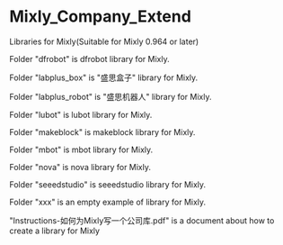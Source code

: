 # Mixly_Company_Extend
Libraries for Mixly(Suitable for Mixly 0.964 or later)

Folder "dfrobot" is dfrobot library for Mixly.

Folder "labplus_box" is "盛思盒子" library for Mixly.

Folder "labplus_robot" is "盛思机器人" library for Mixly.

Folder "lubot" is lubot library for Mixly.

Folder "makeblock" is makeblock library for Mixly.

Folder "mbot" is mbot library for Mixly.

Folder "nova" is nova library for Mixly.

Folder "seeedstudio" is seeedstudio library for Mixly.

Folder "xxx" is an empty example of library for Mixly.

"Instructions-如何为Mixly写一个公司库.pdf" is a document about how to create a library for Mixly
